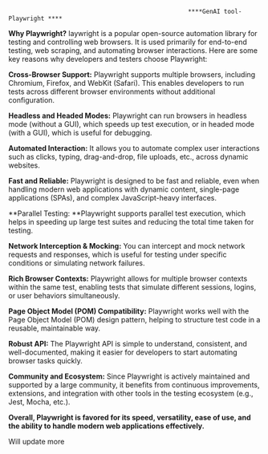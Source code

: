                                                       ****GenAI tool- Playwright ****
**Why Playwright?**
laywright is a popular open-source automation library for testing and controlling web browsers. It is used primarily for end-to-end testing, web scraping, and automating browser interactions. 
Here are some key reasons why developers and testers choose Playwright:

**Cross-Browser Support:** Playwright supports multiple browsers, including Chromium, Firefox, and WebKit (Safari). This enables developers to run tests across different browser environments without additional configuration.

**Headless and Headed Modes:** Playwright can run browsers in headless mode (without a GUI), which speeds up test execution, or in headed mode (with a GUI), which is useful for debugging.

**Automated Interaction:** It allows you to automate complex user interactions such as clicks, typing, drag-and-drop, file uploads, etc., across dynamic websites.

**Fast and Reliable:** Playwright is designed to be fast and reliable, even when handling modern web applications with dynamic content, single-page applications (SPAs), and complex JavaScript-heavy interfaces.

**Parallel Testing: **Playwright supports parallel test execution, which helps in speeding up large test suites and reducing the total time taken for testing.

**Network Interception & Mocking:** You can intercept and mock network requests and responses, which is useful for testing under specific conditions or simulating network failures.

**Rich Browser Contexts:** Playwright allows for multiple browser contexts within the same test, enabling tests that simulate different sessions, logins, or user behaviors simultaneously.

**Page Object Model (POM) Compatibility:** Playwright works well with the Page Object Model (POM) design pattern, helping to structure test code in a reusable, maintainable way.

**Robust API:** The Playwright API is simple to understand, consistent, and well-documented, making it easier for developers to start automating browser tasks quickly.

**Community and Ecosystem:** Since Playwright is actively maintained and supported by a large community, it benefits from continuous improvements, extensions, and integration with other tools in the testing ecosystem (e.g., Jest, Mocha, etc.).

**Overall, Playwright is favored for its speed, versatility, ease of use, and the ability to handle modern web applications effectively.**

Will update more 
